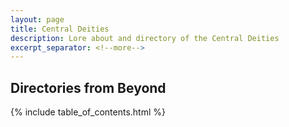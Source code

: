 ```yaml
---
layout: page
title: Central Deities
description: Lore about and directory of the Central Deities
excerpt_separator: <!--more-->
---
```


<!--more-->

## Directories from Beyond

<!--TODO: regarding deities from outside the Exon pantheon-->

{% include table_of_contents.html %}

